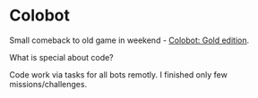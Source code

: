 # Colobot

Small comeback to old game in weekend - [Colobot: Gold edition](https://colobot.info/pl/).

What is special about code?

Code work via tasks for all bots remotly. 
I finished only few missions/challenges.
